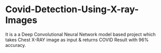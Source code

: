 # Covid-Detection-Using-X-ray-Images
It is a a Deep Convolutional Neural Network model based project which takes Chest X-RAY image as input &amp; returns COVID Result with 96% accuracy.
